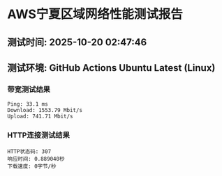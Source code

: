 # AWS宁夏区域网络性能测试报告
## 测试时间: 2025-10-20 02:47:46
## 测试环境: GitHub Actions Ubuntu Latest (Linux)

### 带宽测试结果
```
Ping: 33.1 ms
Download: 1553.79 Mbit/s
Upload: 741.71 Mbit/s
```

### HTTP连接测试结果
```
HTTP状态码: 307
响应时间: 0.889040秒
下载速度: 0字节/秒
```

